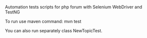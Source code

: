 Automation tests scripts for php forum with Selenium WebDriver and TestNG

To run use maven command:
mvn test

You can also run separately class NewTopicTest.